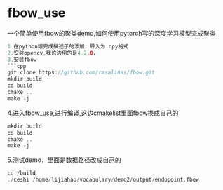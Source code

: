 # fbow_use

一个简单使用fbow的聚类demo,如何使用pytorch写的深度学习模型完成聚类 
```c
1.在python端完成描述子的添加，导入为.npy格式  
2.安装opencv,我这边用的是4.2.0，  
3.安装fbow   
```cpp
git clone https://github.com/rmsalinas/fbow.git  
mkdir build 
cd build
cmake ..
make -j
```
4.进入fbow_use,进行编译,这边cmakelist里面fbow换成自己的
```cpp
mkdir build 
cd build
cmake ..
make -j
```
5.测试demo，里面是数据路径改成自己的
```cpp
cd /build
./ceshi /home/lijiahao/vocabulary/demo2/output/endopoint.fbow
```
